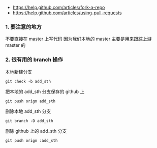 - <https://help.github.com/articles/fork-a-repo> 
- <https://help.github.com/articles/using-pull-requests> 

### 1. 要注意的地方

不要直接在 master 上写代码
因为我们本地的 master 主要是用来跟踪上游 master 的 

### 2. 很有用的 branch 操作

本地新建分支
~~~
git check -b add_sth
~~~
 
把本地的 add_sth 分支保存的 github 上 
~~~
git push orign add_sth
~~~
 
删除本地 add_sth 分支
~~~
git branch -D add_sth
~~~
 
删除 github 上的 add_sth 分支 
~~~
git push orign :add_sth
~~~